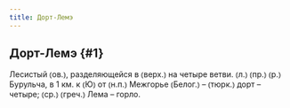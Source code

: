 ```yaml
---
title: Дорт-Лемэ
---
```

## Дорт-Лемэ {#1}

Лесистый ⦅ов.⦆, разделяющейся в ⦅верх.⦆ на четыре ветви. ⦅л.⦆ ⦅пр.⦆ ⦅р.⦆ Бурульча, в 1 км. к ⦅Ю⦆ от ⦅н.п.⦆ Межгорье ⦅Белог.⦆ – ⦅тюрк.⦆ дорт – четыре; ⦅ср.⦆ ⦅греч.⦆ Лема – горло.
